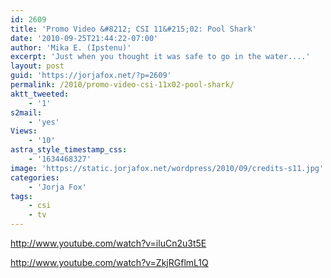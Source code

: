 ```yaml
---
id: 2609
title: 'Promo Video &#8212; CSI 11&#215;02: Pool Shark'
date: '2010-09-25T21:44:22-07:00'
author: 'Mika E. (Ipstenu)'
excerpt: 'Just when you thought it was safe to go in the water....'
layout: post
guid: 'https://jorjafox.net/?p=2609'
permalink: /2010/promo-video-csi-11x02-pool-shark/
aktt_tweeted:
    - '1'
s2mail:
    - 'yes'
Views:
    - '10'
astra_style_timestamp_css:
    - '1634468327'
image: 'https://static.jorjafox.net/wordpress/2010/09/credits-s11.jpg'
categories:
    - 'Jorja Fox'
tags:
    - csi
    - tv
---
```


http://www.youtube.com/watch?v=iluCn2u3t5E

http://www.youtube.com/watch?v=ZkjRGflmL1Q